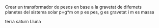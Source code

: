 Crear un transformador de pesos en base a la gravetat de difernets planetes del sistema solar
p=g*m
on p es pes, g es gravetat i m es massa

terra
saturn
Lluna
